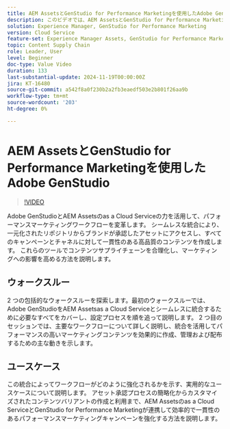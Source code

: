 ```yaml
---
title: AEM AssetsとGenStudio for Performance Marketingを使用したAdobe GenStudio
description: このビデオでは、AEM AssetsとGenStudio for Performance Marketingの統合により、ブランド承認済みアセットの一元的なリポジトリーにチームがアクセスできるようにする方法を説明し、すべてのチャネルとキャンペーンにわたって一貫性のあるコンテンツを確保します。
solution: Experience Manager, GenStudio for Performance Marketing
version: Cloud Service
feature-set: Experience Manager Assets, GenStudio for Performance Marketing
topic: Content Supply Chain
role: Leader, User
level: Beginner
doc-type: Value Video
duration: 133
last-substantial-update: 2024-11-19T00:00:00Z
jira: KT-16480
source-git-commit: a542f8a0f230b2a2fb3eaedf503e2b801f26aa9b
workflow-type: tm+mt
source-wordcount: '203'
ht-degree: 0%

---
```



# AEM AssetsとGenStudio for Performance Marketingを使用したAdobe GenStudio

>[!VIDEO](https://video.tv.adobe.com/v/3439263/?learn=on)


Adobe GenStudioとAEM Assetsのas a Cloud Serviceの力を活用して、パフォーマンスマーケティングワークフローを変革します。 シームレスな統合により、一元化されたリポジトリからブランドが承認したアセットにアクセスし、すべてのキャンペーンとチャネルに対して一貫性のある高品質のコンテンツを作成します。 これらのツールでコンテンツサプライチェーンを合理化し、マーケティングへの影響を高める方法を説明します。


## ウォークスルー

2 つの包括的なウォークスルーを探索します。最初のウォークスルーでは、Adobe GenStudioをAEM Assetsas a Cloud Serviceとシームレスに統合するために必要なすべてをカバーし、設定プロセスを順を追って説明します。 2 つ目のセッションでは、主要なワークフローについて詳しく説明し、統合を活用してパフォーマンスの高いマーケティングコンテンツを効果的に作成、管理および配布するための主な動きを示します。

<!-- CARDS 

* https://experienceleague.adobe.com/en/docs/integrations-learn/experience-cloud/tutorials/genstudio-for-performance-marketing-experience-manager/setup
    {title=Set up}
* hhttps://experienceleague.adobe.com/en/docs/integrations-learn/experience-cloud/tutorials/genstudio-for-performance-marketing-experience-manager/integration-walkthrough
    {title=Walkthrough}

-->

## ユースケース

この統合によってワークフローがどのように強化されるかを示す、実用的なユースケースについて説明します。 アセット承認プロセスの簡略化からカスタマイズされたコンテンツバリアントの作成と利用まで、AEM Assetsのas a Cloud ServiceとGenStudio for Performance Marketingが連携して効率的で一貫性のあるパフォーマンスマーケティングキャンペーンを強化する方法を説明します。


<!-- CARDS 

* https://experienceleague.adobe.com/en/docs/integrations-learn/experience-cloud/tutorials/genstudio-for-performance-marketing-experience-manager/use-case-1
* https://experienceleague.adobe.com/en/docs/integrations-learn/experience-cloud/tutorials/genstudio-for-performance-marketing-experience-manager/use-case-2

-->

